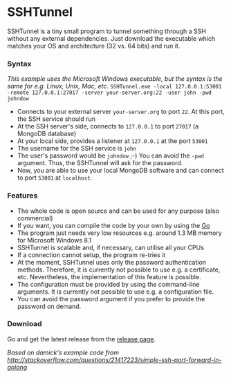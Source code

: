 SSHTunnel
=========
SSHTunnel is a tiny small program to tunnel something through a SSH without any external dependencies. Just download the executable which matches your OS and architecture (32 vs. 64 bits) and run it.

### Syntax
*This example uses the Microsoft Windows executable, but the syntax is the same for e.g. Linux, Unix, Mac, etc.*
`SSHTunnel.exe -local 127.0.0.1:53001 -remote 127.0.0.1:27017 -server your-server.org:22 -user john -pwd johndow`

- Connects to your external server `your-server.org` to port `22`. At this port, the SSH service should run
- At the SSH server's side, connects to `127.0.0.1` to port `27017` (a MongoDB database)
- At your local side, provides a listener at `127.0.0.1` at the port `53001`
- The username for the SSH service is `john`
- The user's password would be `johndow` ;-) You can avoid the `-pwd` argument. Thus, the SSHTunnel will ask for the password.
- Now, you are able to use your local MongoDB software and can connect to port `53001` at `localhost`.

### Features
- The whole code is open source and can be used for any purpose (also commercial)
- If you want, you can compile the code by your own by using the [Go](http://www.golang.org)
- The program just needs very low resources e.g. around 1.3 MB memory for Microsoft Windows 8.1
- SSHTunnel is scalable and, if necessary, can utilise all your CPUs
- If a connection cannot setup, the program re-tries it
- At the moment, SSHTunnel uses only the password authentication methods. Therefore, it is currently not possible to use e.g. a certificate, etc. Nevertheless, the implementation of this feature is possible.
- The configuration must be provided by using the command-line arguments. It is currently not possible to use e.g. a configuration file.
- You can avoid the password argument if you prefer to provide the password on demand.

### Download
Go and get the latest release from the [release page](https://github.com/SommerEngineering/SSHTunnel/releases).

*Based on damick's example code from http://stackoverflow.com/questions/21417223/simple-ssh-port-forward-in-golang*
